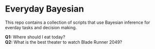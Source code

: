 # Everyday Bayesian
This repo contains a collection of scripts that use Bayesian inference for everday tasks and decision making.

__Q1:__ Where should I eat today?<br>
__Q2:__ What is the best theater to watch Blade Runner 2049?
